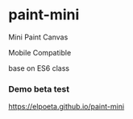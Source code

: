 # paint-mini
Mini Paint Canvas 

Mobile Compatible

base on ES6 class

### Demo beta test

https://elpoeta.github.io/paint-mini